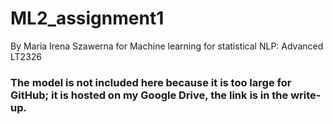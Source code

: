 # ML2_assignment1
By Maria Irena Szawerna for Machine learning for statistical NLP: Advanced LT2326  

### The model is not included here because it is too large for GitHub; it is hosted on my Google Drive, the link is in the write-up.

